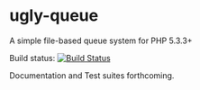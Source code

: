 ugly-queue
==========

A simple file-based queue system for PHP 5.3.3+

Build status: [![Build Status](https://travis-ci.org/dcarbone/ugly-queue.svg)](https://travis-ci.org/dcarbone/ugly-queue)

Documentation and Test suites forthcoming.
